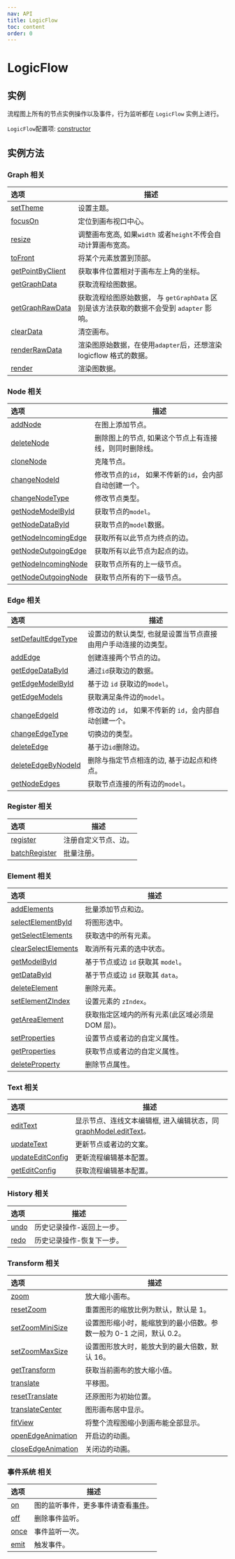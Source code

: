 ```yaml
---
nav: API
title: LogicFlow
toc: content
order: 0
---
```


<style>
table td:first-of-type {
  word-break: normal;
}
</style>

# LogicFlow

## 实例

流程图上所有的节点实例操作以及事件，行为监听都在 `LogicFlow` 实例上进行。

`LogicFlow`配置项:  [constructor](./detail/constructor.zh.md)

## 实例方法

### Graph 相关

| 选项                                                        | 描述                                                         |
|:----------------------------------------------------------|------------------------------------------------------------|
| [setTheme](theme.zh.md)                                   | 设置主题。                                                      |
| [focusOn](./detail/index.zh.md#focuson)                   | 定位到画布视口中心。                                                 |
| [resize](./detail/index.zh.md#resize)                     | 调整画布宽高, 如果`width` 或者`height`不传会自动计算画布宽高。                   |
| [toFront](./detail/index.zh.md#tofront)                   | 将某个元素放置到顶部。                                                |
| [getPointByClient](./detail/index.zh.md#getpointbyclient) | 获取事件位置相对于画布左上角的坐标。                                         |
| [getGraphData](./detail/index.zh.md#getgraphdata)         | 获取流程绘图数据。                                                  |
| [getGraphRawData](./detail/index.zh.md#getgraphrawdata)   | 获取流程绘图原始数据， 与 `getGraphData` 区别是该方法获取的数据不会受到 `adapter` 影响。 |
| [clearData](./detail/index.zh.md#cleardata)               | 清空画布。                                                      |
| [renderRawData](./detail/index.zh.md#renderrawdata)       | 渲染图原始数据，在使用`adapter`后，还想渲染 logicflow 格式的数据。                |
| [render](./detail/index.zh.md#render)                     | 渲染图数据。                                                     |

### Node 相关

| 选项                                                        | 描述                               |
|:----------------------------------------------------------|----------------------------------|
| [addNode](./detail/index#addnode)                         | 在图上添加节点。                         |
| [deleteNode](./detail/index#deletenode)                   | 删除图上的节点, 如果这个节点上有连接线，则同时删除线。     |
| [cloneNode](./detail/index#clonenode)                     | 克隆节点。                            |
| [changeNodeId](./detail/index#changenodeid)               | 修改节点的`id`， 如果不传新的`id`，会内部自动创建一个。 |
| [changeNodeType](./detail/index#changenodetype)           | 修改节点类型。                          |
| [getNodeModelById](./detail/index#getnodemodelbyid)       | 获取节点的`model`。                    |
| [getNodeDataById](./detail/index#getnodedatabyid)         | 获取节点的`model`数据。                  |
| [getNodeIncomingEdge](./detail/index#getnodeincomingedge) | 获取所有以此节点为终点的边。                   |
| [getNodeOutgoingEdge](./detail/index#getnodeoutgoingedge) | 获取所有以此节点为起点的边。                   |
| [getNodeIncomingNode](./detail/index#getnodeincomingnode) | 获取节点所有的上一级节点。                    |
| [getNodeOutgoingNode](./detail/index#getnodeoutgoingnode) | 获取节点所有的下一级节点。                    |

### Edge 相关

| 选项                                                      | 描述                                |
|:--------------------------------------------------------|-----------------------------------|
| [setDefaultEdgeType](./detail/index#setdefaultedgetype) | 设置边的默认类型, 也就是设置当节点直接由用户手动连接的边类型。  |
| [addEdge](./detail/index#addedge)                       | 创建连接两个节点的边。                       |
| [getEdgeDataById](./detail/index#getedgedatabyid)       | 通过`id`获取边的数据。                     |
| [getEdgeModelById](./detail/index#getedgemodelbyid)     | 基于边 `id` 获取边的`model`。             |
| [getEdgeModels](./detail/index#getedgemodels)           | 获取满足条件边的`model`。                  |
| [changeEdgeId](./detail/index#changeedgeid)             | 修改边的 `id`， 如果不传新的 `id`，会内部自动创建一个。 |
| [changeEdgeType](./detail/index#changeedgetype)         | 切换边的类型。                           |
| [deleteEdge](./detail/index#deleteedge)                 | 基于边`id`删除边。                       |
| [deleteEdgeByNodeId](./detail/index#deleteedgebynodeid) | 删除与指定节点相连的边, 基于边起点和终点。            |
| [getNodeEdges](./detail/index#getnodeedges)             | 获取节点连接的所有边的`model`。               |

### Register 相关

| 选项                                            | 描述         |
|:----------------------------------------------|------------|
| [register](./detail/index#register)           | 注册自定义节点、边。 |
| [batchRegister](./detail/index#batchregister) | 批量注册。      |

### Element 相关

| 选项                                                        | 描述                          |
|:----------------------------------------------------------|-----------------------------|
| [addElements](./detail/index#addelements)                 | 批量添加节点和边。                   |
| [selectElementById](./detail/index#selectelementbyid)     | 将图形选中。                      |
| [getSelectElements](./detail/index#getselectelements)     | 获取选中的所有元素。                  |
| [clearSelectElements](./detail/index#clearselectelements) | 取消所有元素的选中状态。                |
| [getModelById](./detail/index#getmodelbyid)               | 基于节点或边 `id` 获取其 `model`。    |
| [getDataById](./detail/index#getdatabyid)                 | 基于节点或边 `id` 获取其 `data`。     |
| [deleteElement](./detail/index#deleteelement)             | 删除元素。                       |
| [setElementZIndex](./detail/index#setelementzindex)       | 设置元素的 `zIndex`。             |
| [getAreaElement](./detail/index#getareaelement)           | 获取指定区域内的所有元素(此区域必须是 DOM 层)。 |
| [setProperties](./detail/index#setproperties)             | 设置节点或者边的自定义属性。              |
| [getProperties](./detail/index#getproperties)             | 获取节点或者边的自定义属性。              |
| [deleteProperty](./detail/index#deleteproperty)           | 删除节点属性。                     |

### Text 相关

| 选项                                                  | 描述                                                                |
|:----------------------------------------------------|-------------------------------------------------------------------|
| [editText](./detail/index#edittext)                 | 显示节点、连线文本编辑框, 进入编辑状态，同[graphModel.editText](graphModel#edittext)。 |
| [updateText](./detail/index#updatetext)             | 更新节点或者边的文案。                                                       |
| [updateEditConfig](./detail/index#updateeditconfig) | 更新流程编辑基本配置。                                                       |
| [getEditConfig](./detail/index#geteditconfig)       | 获取流程编辑基本配置。                                                       |

### History 相关

| 选项                          | 描述            |
|:----------------------------|---------------|
| [undo](./detail/index#undo) | 历史记录操作-返回上一步。 |
| [redo](./detail/index#redo) | 历史记录操作-恢复下一步。 |

### Transform 相关

| 选项                                                      | 描述                                     |
|:--------------------------------------------------------|----------------------------------------|
| [zoom](./detail/index#zoom)                             | 放大缩小画布。                                |
| [resetZoom](./detail/index#resetzoom)                   | 重置图形的缩放比例为默认，默认是 1。                    |
| [setZoomMiniSize](./detail/index#setzoomminisize)       | 设置图形缩小时，能缩放到的最小倍数。参数一般为 0-1 之间，默认 0.2。 |
| [setZoomMaxSize](./detail/index#setzoommaxsize)         | 设置图形放大时，能放大到的最大倍数，默认 16。               |
| [getTransform](./detail/index#gettransform)             | 获取当前画布的放大缩小值。                          |
| [translate](./detail/index#translate)                   | 平移图。                                   |
| [resetTranslate](./detail/index#resettranslate)         | 还原图形为初始位置。                             |
| [translateCenter](./detail/index#translatecenter)       | 图形画布居中显示。                              |
| [fitView](./detail/index#fitview)                       | 将整个流程图缩小到画布能全部显示。                      |
| [openEdgeAnimation](./detail/index#openedgeanimation)   | 开启边的动画。                                |
| [closeEdgeAnimation](./detail/index#closeedgeanimation) | 关闭边的动画。                                |

### 事件系统 相关

| 选项                          | 描述                               |
|:----------------------------|----------------------------------|
| [on](./detail/index#on)     | 图的监听事件，更多事件请查看[事件](eventCenter)。 |
| [off](./detail/index#off)   | 删除事件监听。                          |
| [once](./detail/index#once) | 事件监听一次。                          |
| [emit](./detail/index#emit) | 触发事件。                            |
